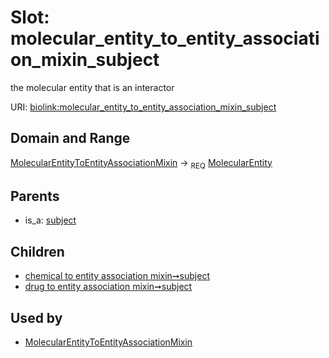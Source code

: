 
# Slot: molecular_entity_to_entity_association_mixin_subject


the molecular entity that is an interactor

URI: [biolink:molecular_entity_to_entity_association_mixin_subject](https://w3id.org/biolink/vocab/molecular_entity_to_entity_association_mixin_subject)


## Domain and Range

[MolecularEntityToEntityAssociationMixin](MolecularEntityToEntityAssociationMixin.md) ->  <sub>REQ</sub> [MolecularEntity](MolecularEntity.md)

## Parents

 *  is_a: [subject](subject.md)

## Children

 *  [chemical to entity association mixin➞subject](chemical_to_entity_association_mixin_subject.md)
 *  [drug to entity association mixin➞subject](drug_to_entity_association_mixin_subject.md)

## Used by

 * [MolecularEntityToEntityAssociationMixin](MolecularEntityToEntityAssociationMixin.md)
